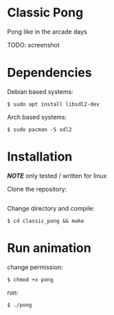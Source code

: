 # Classic Pong
Pong like in the arcade days


TODO: screenshot

# Dependencies

Debian based systems:
```
$ sudo apt install libsdl2-dev
```

Arch based systems:
```
$ sudo pacman -S sdl2
```



# Installation
***NOTE***
only tested / written for linux

Clone the repository:
```
```
Change directory and compile:
```
$ cd classic_pong && make
```

# Run animation
change permission:
```
$ chmod +x pong
```
run:
```
$ ./pong
```
